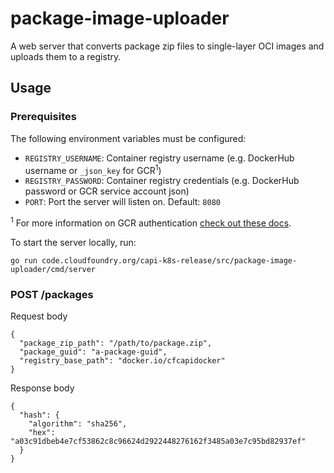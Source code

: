 # package-image-uploader

A web server that converts package zip files to single-layer OCI images and uploads them to a registry.

## Usage
### Prerequisites
The following environment variables must be configured:

* `REGISTRY_USERNAME`: Container registry username (e.g. DockerHub username or `_json_key` for GCR<sup>1</sup>)
* `REGISTRY_PASSWORD`: Container registry credentials (e.g. DockerHub password or GCR service account json)
* `PORT`: Port the server will listen on. Default: `8080`

<sup>1</sup> For more information on GCR authentication [check out these docs](https://cloud.google.com/container-registry/docs/advanced-authentication#json-key).

To start the server locally, run:
 ```
go run code.cloudfoundry.org/capi-k8s-release/src/package-image-uploader/cmd/server
 ```

### POST /packages
Request body
```
{
  "package_zip_path": "/path/to/package.zip",
  "package_guid": "a-package-guid",
  "registry_base_path": "docker.io/cfcapidocker"
}
```

Response body
```
{
  "hash": {
    "algorithm": "sha256",
    "hex": "a03c91dbeb4e7cf53862c8c96624d2922448276162f3485a03e7c95bd82937ef"
  }
}
```
